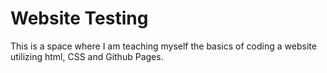 # Website Testing

This is a space where I am teaching myself the basics of coding a website utilizing html, CSS and Github Pages.
